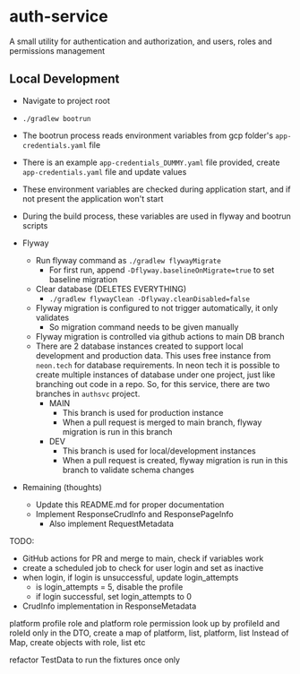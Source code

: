 # auth-service

A small utility for authentication and authorization, and users, roles and permissions management

## Local Development

* Navigate to project root
* `./gradlew bootrun`
* The bootrun process reads environment variables from gcp folder's `app-credentials.yaml` file
* There is an example `app-credentials_DUMMY.yaml` file provided, create `app-credentials.yaml` file and update values
* These environment variables are checked during application start, and if not present the application won't start
* During the build process, these variables are used in flyway and bootrun scripts

* Flyway
  * Run flyway command as `./gradlew flywayMigrate`
    * For first run, append `-Dflyway.baselineOnMigrate=true` to set baseline migration
  * Clear database (DELETES EVERYTHING)
    * `./gradlew flywayClean -Dflyway.cleanDisabled=false`
  * Flyway migration is configured to not trigger automatically, it only validates
    * So migration command needs to be given manually
  * Flyway migration is controlled via github actions to main DB branch
  * There are 2 database instances created to support local development and production data.
    This uses free instance from `neon.tech` for database requirements. In neon tech it is possible
    to create multiple instances of database under one project, just like branching out code in a repo.
    So, for this service, there are two branches in `authsvc` project.
      * MAIN
        * This branch is used for production instance
        * When a pull request is merged to main branch, flyway migration is run in this branch
      * DEV
        * This branch is used for local/development instances
        * When a pull request is created, flyway migration is run in this branch to validate schema changes


* Remaining (thoughts)
  * Update this README.md for proper documentation
  * Implement ResponseCrudInfo and ResponsePageInfo
    * Also implement RequestMetadata


TODO:
* GitHub actions for PR and merge to main, check if variables work
* create a scheduled job to check for user login and set as inactive
* when login, if login is unsuccessful, update login_attempts
  * is login_attempts = 5, disable the profile
  * if login successful, set login_attempts to 0
* CrudInfo implementation in ResponseMetadata


platform profile role and platform role permission look up by profileId and roleId only
  in the DTO, create a map of platform, list<role>, platform, list<permission>
  Instead of Map, create objects with role, list<permission> etc

refactor TestData to run the fixtures once only
